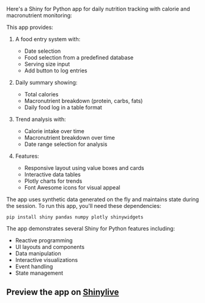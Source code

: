 Here's a Shiny for Python app for daily nutrition tracking with calorie and macronutrient monitoring:



This app provides:

1. A food entry system with:
   - Date selection
   - Food selection from a predefined database
   - Serving size input
   - Add button to log entries

2. Daily summary showing:
   - Total calories
   - Macronutrient breakdown (protein, carbs, fats)
   - Daily food log in a table format

3. Trend analysis with:
   - Calorie intake over time
   - Macronutrient breakdown over time
   - Date range selection for analysis

4. Features:
   - Responsive layout using value boxes and cards
   - Interactive data tables
   - Plotly charts for trends
   - Font Awesome icons for visual appeal

The app uses synthetic data generated on the fly and maintains state during the session. To run this app, you'll need these dependencies:

```
pip install shiny pandas numpy plotly shinywidgets
```

The app demonstrates several Shiny for Python features including:
- Reactive programming
- UI layouts and components
- Data manipulation
- Interactive visualizations
- Event handling
- State management
## Preview the app on [Shinylive](https://shinylive.io/py/app/#h=0&code=NobwRAdghgtgpmAXAAjFADugdOgnmAGlQGMB7CAFzkqVQDMAnUmZAEyiooEt5kf1SDCmw5wi7TjzHJu8VnAA2FKAB0I-QcIgBXGHmRQAzsgjo1GocnRQI7Y0autzezVYWkKC3FjgAPdAxwhvbG6L5qjMzIhgAWXBC4AO5crADmcBTGFsKk2hToeQD6yWkZRIG2cAzFKekUahFMLLHxuHwulgCCmOVwUMTcAG7SFfIMRNpcDRAAxMgA4tRVotGw6ApwyHSkpKwiygBGRnARO6yFrAfIALyOWAAiHFAAYgywcAAUIGrIv8gqYG2uwBKGAPz+EIBAGE4sQANbUZAAIUCRnqhH+YAAylAFDByACiACUaREhBkAAlLjEE4YgFYxJwDLIAAKHg4pEJ-3JEL+xKYxDICimdLAAFFUqlDFyAQB5DjwXEysDzQJwOHIACapFS2iEys6ePIrGloqRNgtAPBvwAugRrZjDFVBvFUoVDFwAF600EOyFgACMAAYg6llcHQ+GQ2HRRGY0SebzMXHw8gFFAGOko5HY9HlQAmAAc8eTyDkXF0VsTyDtDoBxFxgi4QRByGAAYAbABWIj5oOFogBgP5oiFjtELs95AAdhHyAAzIWAJwTlfITsAFkHQa7terAICHjg8VbwHnAd7c-zWHH65vRHnWGnRA7WHng9fa+DWDnt4Db73f0GwYA5TVBIMiAg5B80fKc+ywC913-OcgywLdkA7V93wXe8MIQ3tp0AvlAQ4MC20fP9sNQtdUMQ1Dbw3LABzwmi0MHdDUPnG01AAXwASmmOZFggZYqFWPQNjLPoFDTHVpUqOhkHSES3ioQpFQUQp3ClD52FwQxCiOeEUHiYRbnnIM+OQABaAA+O5HmUV53kQB0JCCG423crAKF2KBcA+KzrJkKR5CUKBdP8wxrl8KztgYZBfD4ck3ggdJIv0wz+jhPjuOrQIyAYE1POAPLIWreK2GS-Yglc6sITmCkbFYZgvGiRQ4AGBdrK7LYzmMSq+mIGIRFwP0-ggQogWK25TCwVKWpgebmtMj5sI7AT6r+abjFuaaLgOLBDDWDYPgga5Jp2zak1+cbfkqwoiGm6qdqwLgqAYJhEkMQK6pu3kCsEE0sAwdBqFYL47v+zF3NbVh7S26HMWm1tprBQEzgBIikf9J0GBdNL3S9H0+t2dG8YJt0PW9LGEZx3kAQp10yKYbRbDO7AFuYLA2a4eKYA+VC4KwSzBz4un6eIht3AYZsyLR+tG1llswGxyWDyYKgT1oBWwEPLWIFpqH-sVkD5bOdHgNAo3EehgE6FI1GLftx3VeNv5+LrfKMj1cl0FYB4nmc+APkBorDE2tQNK0uTPOU0S4HU6SY50yPoEwQpJk8yYcCgdIpoUSYIYdHPrBEzTuE8T4AUeLg2oAOTyWXuHIZAABU3nhKoAXFr2IRz9NcFyCgifkI4GA+KGc49MeM0n23+64LAYg3SewE6Vg9meM5kDFSgGDGsBe4Xv4c-iAoR-ctfqAoA+LlEZVHNpIhBlxbQ4GubzfL0wLj-ps-TBFCdBsAYxN56S2IvtYBnV0QJggbdbEHUurb2BHSE+SZhqkGpEEa4+1LjoxRqrHypBhSGAoIFd2vw-44wARfQoOh4Cy2IOA+BjNnTMxlOghmYBG4wAOFUZApBFJYnYWlU0EsIGv0Lh-C8lDeQwHiNcWiEjJZkLgOgJRCE5HUKRrQoo-QW6TQOHkXyEAWEQIBFATeU1MZoPgZiDeW9bEqPpsQdMwRCjXABAcCgEBrIBB4BmQ+2iXE3RzjECeOjoZ6MvqIQoqV0pyP9O5eJNgsyECScRJ+lI0mbEqp0aAXgPTiMyb8MhGYKCf1EMQn+QUQpyEUMoDK0VpxRPpuDKpVAan+QoVwtpN0SgUBiNcCyQYob9NurbHO0BBhOhHoccx0Sl4zMKGXRQiz6Y1ygHXNoWJdAwCCYSUpyAB7+WHoUIUuhJqJDeOgDZ8Cc5SPfoZUgvh7n2IQW3dkMkoRKzlpwj5YSl7DzoVQXw5CAS+WUJpaWTYVYTI+bEUkDYnTXBzsoKUb0PhuKMAZLxJFrKGBISkLYUBrJ0C4IELkZDcAbHxdsSghLiYoHzIEGAABuHuoTAVDLgPAfFBxUjWVSG8VgzZGWCFydZQITgwDHIhAi-+S8nmJwOK895HyAQsk1seckHxUgCTsYC3kOcQVFDBRCsAULcSrJ1drRV8CkWJBRR-dFedDBYpxR4+lZKiXCj2A7ayrAGC6DIdSOE1kDjvWftECgtKP723IBQJl3oWVss5UfblHzeX8u8UKkVVjxXJoONI-xep1i0nlX8B1ujlVv1VeqqtSZoQZlAsgfVhq4HGsXlgM18y-CWutTC1tpoa2qJiMi44aKl4Yo9VwbF7i8Uu0JcSgNZKDiolYIS4UNJqVxrpYmxl1M4Bpr5Rmsd9Mc0JrAIK4Voqi3WVwIodwiRpVwFlU25AF6gVYBVS8t5n7-TPFIu2g1ALu2n2BXkUFA615Dqmq7b9SMnUuunT5d1nrF2eOXX6klgbhpMidHu+N9Kk0ppPdBdNXLAN-CvQK-N96b53qZH4kt78qzdqQ1+rN-0c7AWLlw3jS9+OFBiH0MYa8vl6QAOTGBQXsAAMjqajgmf19vvsoKabwQ4AnYDslOPdjljrHdMqAgxVk2HWccgEHdwYlNU78dTJQ6hr1hcrAyt9wYqfsTnDdgUeM3Sc7UDIa8DnECYB50Yhm+lZuutWlR4TxMXKTTfDVOcAASbcACyCmPjSYADzCggBqQICh8U0o2LEJk6JkARLgHQfFMQKD5EMIgAA9G14grAIAACsPVuNyKwOg6ZAhYDIDANrUAetQF8G14UoE2sMuTVARkRL4BtdfKhIMnXgiTYUAoLACiIBjeCACWy0m4tUIRmneQikKZVA+OfPIRA+1ECdMELg5A+J-T+I1IaQxNgqpkKQWNghNgaVklKB02ldrIFRKA4YWAABq9aPjRxh5d7kEIAAC8OAc+DoHQGBDpcf-a4IjuAwxKCPcARQEG1jpqY9u8gQov0oapHcEcGS6O5JQ32vEbYnk8EHGAMLghtibQ3FuE9unUCkHkNym9dwxBgBBjKjdESiRCg3wPp5f2gcnLac+KAORumH60Blz4feuANOfDHYm1BKB+cQG2OL1BasTZgCZoTY9TtdiFAF6QcmoiqbExtpsr3IeyKW+96nALCC3P-J1mcAPLug+Kxlknj3N0NZHm1k7lPgf0b611eHnGptrbJ-90Xivpps-NpIpkP35wa+N7r1DHiNpMcQh51KPXAcyAQAbOQ4AvfDBEE19r63do+CpAgGD1P8hfDXA7u-bvfwYdHRC2P9fkycd4-J3AMbuJiBuXq1sOuH130px+t9qGQ3PKb5c7vssRgNS3F0nQdGsNVbIFstL2nLAFJBJO3VXLvZAAAMnbSG2-3N0l3ywAIviALiRAMCnbC7yhkCAoF9jYC-wOUMDhHVz3z+FJwMUP2PwUFP2rGZz0y8BvzZ1tgf1uCfxCxfywJwJgJgLNyoCxil2SiQJ1xtyvlyj7hINGCqB8gHTP0Ung0TyCAYP+iYJEH0xh16X+iHU8lZnZkMF0E-0tj+RVklwACpcDg98YOFVY+I2CfYGByQ6AAQQAh1EACAeIOM+RqxSdKgGBJDwVpDgdoVbU88zE79GDFJbhaCbdVCX8NDbgtCIYdCBYuC9Y7VDZf8TCkjY868rDMCbC7CHCnCXC3DiDfhPCxgfD6hqDz9ZCR0FCbolCIj6DojvlNDchtDdCkirY69kB0iv82FzCxEsZsjbZ2DbCth8jvlnDXC5V9wPDxDvCLU-D4MHZMhaikx6jtk6CoioYYi4dWj4j2jei29eCeizDKYsjrDsDRj7CwBHCJjCjpjyp99wYJCJAoAtN3g-CGjtJVjeR1iVC5I1Cbo+Y0xqBP8rJrhbggwfskYRi-YA5HIXgjdATm1bYEiDlddwi6AxtSA8BkTeQ0Sgl9DM9DDPICSD4iS4UuiTCyTcBTiLCiD8T9lCTc8DZeDbgaTi8UjjjogmTyS+izisYoYOTa82SeSYB0TaSRS0ixSJS6SBi3ZUTeTJSjjf92SlSCFXZjCZTmTI9+iocFSTZhjci4dnjvCETVQUgNUIQOS3dZUiRdTKYiYaZRRMjlQ5DxFMQS9tZ7TOjlRli6968AZSR3R5dPtJp8R5B8V58RIijeRMcSc5iahSgKiIRmd3TChPN2YQjFCwiL8lAqhr8tjGCNibd3TPIhssARVch0ADgApuDaQ+IQZMAvArSN9YADh2BEoUAEiPhfAKT3NuS+z+T6SX9GzAg5lF8-A8TUySyLkDD+sSErlYdYCeDRR3TBTbY+cuBUg9dfAsAitq4uEGj3Su0kZl96zwMkZcB8V1yMkuFK4D0wBa42pfliTkAABJSgKABEWMhVLc1IHmf2OJQeYeD4J1DYZSVga4YDBQJ0C4nAilMMGYp4rwpMuoPwsLCLDM0YH41M3MilfMmVRo+-WczC0gWHCsqs7QGsussAH-Rs0GFsuRdMPhTs3wFAfXERdzSGBzT0rk2gHsoc5IoIwcuU-UrvePbhX0gS3QoS6SrUoS10ywyS-0f01sQSjUpvaUxSqPQYuRT2W2McoIDISct5F-f83c-c+IQ8+mBosi8fLHHGc8ui83SS68zkkStckdP0zUySh869Z8toLLfoJgHQW+ItD8r8n8h4m6eCq47c6YUGTyboO5UGTOLgN7Z0KoPiMAHiIgcAaAeAWgMAQIAAR0mDZRvg9QoHBQxDAEHyoBoBQGmIOXyHcE8C4AODUAYTwDUDLjsD6vaq8DUCdCgDVVsJGriASGcwyHkjkVyptCAA)
